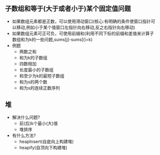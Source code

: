 ## 子数组和等于(大于或者小于)某个固定值问题
- 如果数组元素都是正数，可以使用滑动窗口(核心:有明确的条件使窗口指针可以移动,例如小于某个值窗口左指针向右移动,反之右指针向右移动)
- 如果数组元素可正可负，可使用前缀和(利用不同下标的前缀和差值来计算子数组和为k的一些问题,sums[j]-sums[i]=k)
- 例题
    - 两数之和
    - 和为k的子数组
    - 四数相加
    - 长度最小的子数组
    - 和至少为k的最短子数组
    - 和为s的两个数
    - 和为s的连续正数序列


## 堆
- 解决什么问题?
  - 前(后)k个最小(大)值
  - 堆排序
- 有什么方法?
  - heapInsert(自底向上构建堆) 
  - heapify(自顶向下构建堆)